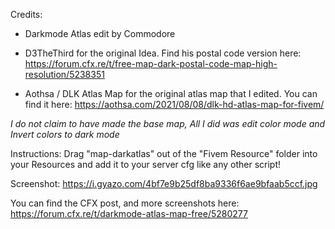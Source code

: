 Credits:

- Darkmode Atlas edit by Commodore

- D3TheThird for the original Idea. Find his postal code version here: https://forum.cfx.re/t/free-map-dark-postal-code-map-high-resolution/5238351

- Aothsa / DLK Atlas Map for the original atlas map that I edited. You can find it here: https://aothsa.com/2021/08/08/dlk-hd-atlas-map-for-fivem/

*I do not claim to have made the base map, All I did was edit color mode and Invert colors to dark mode*

Instructions:
Drag "map-darkatlas" out of the "Fivem Resource" folder into your Resources and add it to your server cfg like any other script!

Screenshot: https://i.gyazo.com/4bf7e9b25df8ba9336f6ae9bfaab5ccf.jpg

You can find the CFX post, and more screenshots here: https://forum.cfx.re/t/darkmode-atlas-map-free/5280277
